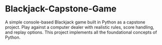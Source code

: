 # Blackjack-Capstone-Game
A simple console-based Blackjack game built in Python as a capstone project.   Play against a computer dealer with realistic rules, score handling, and replay options.  This project implements all the foundational concepts of Python.
